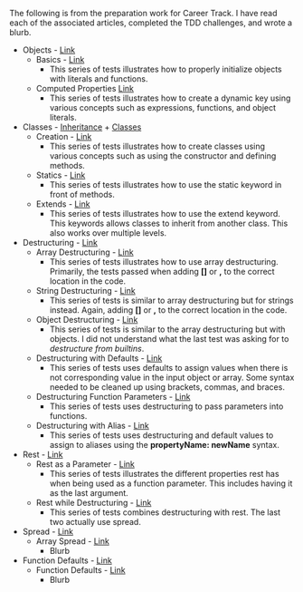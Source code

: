 The following is from the preparation work for Career Track. I have read each of the associated articles, completed the TDD challenges, and wrote a blurb.

* Objects - [Link](https://developer.mozilla.org/en-US/docs/Web/JavaScript/Reference/Operators/Object_initializer)
    * Basics - [Link](https://tddbin.com/#?kata=es6/language/object-literal/basics)
        * This series of tests illustrates how to properly initialize objects with literals and functions.
    * Computed Properties [Link](https://tddbin.com/#?kata=es6/language/object-literal/computed-properties)
        * This series of tests illustrates how to create a dynamic key using various concepts such as expressions, functions, and object literals.
* Classes - [Inheritance](https://developer.mozilla.org/en-US/docs/Web/JavaScript/Inheritance_and_the_prototype_chain) + [Classes](https://developer.mozilla.org/en-US/docs/Web/JavaScript/Reference/Classes)
    * Creation - [Link](https://tddbin.com/#?kata=es6/language/class/creation)
        * This series of tests illustrates how to create classes using various concepts such as using the constructor and defining methods.
    * Statics - [Link](https://tddbin.com/#?kata=es6/language/class/static)
        * This series of tests illustrates how to use the static keyword in front of methods.
    * Extends - [Link](https://tddbin.com/#?kata=es6/language/class/extends)
        * This series of tests illustrates how to use the extend keyword. This keywords allows classes to inherit from another class. This also works over multiple levels.
* Destructuring - [Link](https://developer.mozilla.org/en-US/docs/Web/JavaScript/Reference/Operators/Destructuring_assignment)
    * Array Destructuring - [Link](https://tddbin.com/#?kata=es6/language/destructuring/array)
        * This series of tests illustrates how to use array destructuring. Primarily, the tests passed when adding **[]** or **,** to the correct location in the code.
    * String Destructuring - [Link](https://tddbin.com/#?kata=es6/language/destructuring/string) 
        * This series of tests is similar to array destructuring but for strings instead. Again, adding **[]** or **,** to the correct location in the code.
    * Object Destructuring - [Link](https://tddbin.com/#?kata=es6/language/destructuring/object)
        * This series of tests is similar to the array destructuring but with objects. I did not understand what the last test was asking for to *destructure from builtins*.
    * Destructuring with Defaults - [Link](https://tddbin.com/#?kata=es6/language/destructuring/defaults)
        * This series of tests uses defaults to assign values when there is not corresponding value in the input object or array. Some syntax needed to be cleaned up using brackets, commas, and braces.
    * Destructuring Function Parameters - [Link](https://tddbin.com/#?kata=es6/language/destructuring/parameters)
        * This series of tests uses destructuring to pass parameters into functions.
    * Destructuring with Alias - [Link](https://tddbin.com/#?kata=es6/language/destructuring/rename)
        * This series of tests uses destructuring and default values to assign to aliases using the **propertyName: newName** syntax.
* Rest - [Link](https://developer.mozilla.org/en-US/docs/Web/JavaScript/Reference/Functions/rest_parameters)
    * Rest as a Parameter - [Link](https://tddbin.com/#?kata=es6/language/rest/as-parameter)
        * This series of tests illustrates the different properties rest has when being used as a function parameter. This includes having it as the last argument.
    * Rest while Destructuring - [Link](https://tddbin.com/#?kata=es6/language/rest/with-destructuring)
        * This series of tests combines destructuring with rest. The last two actually use spread.
* Spread - [Link](https://developer.mozilla.org/en-US/docs/Web/JavaScript/Reference/Operators/Spread_syntax)
    * Array Spread - [Link](https://tddbin.com/#?kata=es6/language/spread/with-arrays)
        * Blurb
* Function Defaults - [Link](https://developer.mozilla.org/en-US/docs/Web/JavaScript/Reference/Functions/Default_parameters)
    * Function Defaults - [Link](https://tddbin.com/#?kata=es6/language/default-parameters/basics)
        * Blurb